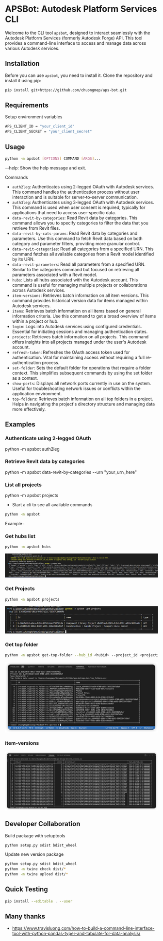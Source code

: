 # APSBot: Autodesk Platform Services CLI

Welcome to the CLI tool `apsbot`, designed to interact seamlessly with the Autodesk Platform Services (formerly Autodesk Forge) API. This tool provides a command-line interface to access and manage data across various Autodesk services.

## Installation

Before you can use `apsbot`, you need to install it. Clone the repository and install it using pip:

```bash
pip install git+https://github.com/chuongmep/aps-bot.git
```

## Requirements 

Setup environment variables

```bash
APS_CLIENT_ID = "your_client_id"
APS_CLIENT_SECRET = "your_client_secret"
```

## Usage

```bash
python -m apsbot [OPTIONS] COMMAND [ARGS]...
```
--help: Show the help message and exit.

Commands

- `auth2leg`: Authenticates using 2-legged OAuth with Autodesk services. This command handles the authentication process without user interaction and is suitable for server-to-server communication.
- `auth3leg`: Authenticates using 3-legged OAuth with Autodesk services. This command is used when user consent is required, typically for applications that need to access user-specific data.
- `data-revit-by-categories`: Read Revit data by categories. This command allows you to specify categories to filter the data that you retrieve from Revit files.
- `data-revit-by-cats-params`: Read Revit data by categories and parameters. Use this command to fetch Revit data based on both category and parameter filters, providing more granular control.
- `data-revit-categories`: Read all categories from a specified URN. This command fetches all available categories from a Revit model identified by its URN.
- `data-revit-parameters`: Read all parameters from a specified URN. Similar to the categories command but focused on retrieving all parameters associated with a Revit model.
- `hubs`: Lists all hubs associated with the Autodesk account. This command is useful for managing multiple projects or collaborations across Autodesk services.
- `item-versions`: Retrieves batch information on all item versions. This command provides historical version data for items managed within Autodesk services.
- `items`: Retrieves batch information on all items based on general information criteria. Use this command to get a broad overview of items within a project or hub.
- `login`: Logs into Autodesk services using configured credentials. Essential for initiating sessions and managing authentication states.
- `projects`: Retrieves batch information on all projects. This command offers insights into all projects managed under the user's Autodesk account.
- `refresh-token`: Refreshes the OAuth access token used for authentication. Vital for maintaining access without requiring a full re-authentication process.
- `set-folder`: Sets the default folder for operations that require a folder context. This simplifies subsequent commands by using the set folder as a context.
- `show-ports`: Displays all network ports currently in use on the system. Useful for troubleshooting network issues or conflicts within the application environment.
- `top-folders`: Retrieves batch information on all top folders in a project. Helps in navigating the project's directory structure and managing data more effectively.


## Examples

### Authenticate using 2-legged OAuth
python -m apsbot auth2leg

### Retrieve Revit data by categories
python -m apsbot data-revit-by-categories --urn "your_urn_here"

### List all projects
python -m apsbot projects


- Start a cli to see all available commands

```bash
python -m apsbot
```
Example : 

### Get hubs list

```bash
python -m apsbot hubs
```

![](docs/hubs.png)

### Get Projects 

```bash
python -m apsbot projects
```

![](docs/projects.png)

### Get top folder 

```bash
python -m apsbot get-top-folder --hub_id <hubid> --project_id <projectid>
```

![](docs/top-folder.png)

### item-versions 

![](docs/item-version.png)

## Developer Collaboration


Build package with setuptools
```bash
python setup.py sdist bdist_wheel
```

Update new version package 

```bash
python setup.py sdist bdist_wheel
python -m twine check dist/*
python -m twine upload dist/*
```

## Quick Testing 

```bash
pip install --editable . --user
```


## Many thanks 

- https://www.travisluong.com/how-to-build-a-command-line-interface-tool-with-python-pandas-typer-and-tabulate-for-data-analysis/
